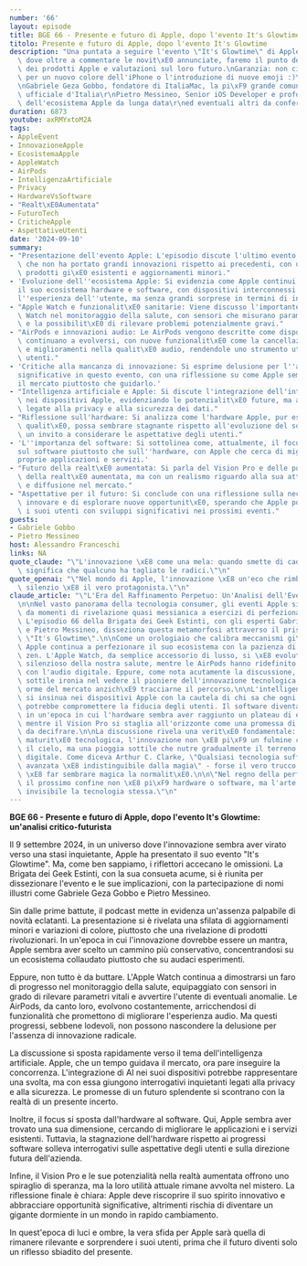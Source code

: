 ```yaml
---
number: '66'
layout: episode
title: BGE 66 - Presente e futuro di Apple, dopo l'evento It's Glowtime
titolo: Presente e futuro di Apple, dopo l'evento It's Glowtime
description: "Una puntata a seguire l'evento \"It's Glowtime\" di Apple del 9 Settembre,\
  \ dove oltre a commentare le novit\xE0 annunciate, faremo il punto della situazione\
  \ dei prodotti Apple e valutazioni sul loro futuro.\nGaranzia: non ci esalteremo\
  \ per un nuovo colore dell'iPhone o l'introduzione di nuove emoji :)\n\r\nPartecipano:\r\
  \nGabriele Geza Gobbo, fondatore di ItaliaMac, la pi\xF9 grande comunit\xE0 Apple\
  \ ufficiale d'Italia\r\nPietro Messineo, Senior iOS Developer e profondo conoscitore\
  \ dell'ecosistema Apple da lunga data\r\ned eventuali altri da confermare."
duration: 6873
youtube: axRMYxtoM2A
tags:
- AppleEvent
- InnovazioneApple
- EcosistemaApple
- AppleWatch
- AirPods
- IntelligenzaArtificiale
- Privacy
- HardwareVsSoftware
- "Realt\xE0Aumentata"
- FuturoTech
- CriticheApple
- AspettativeUtenti
date: '2024-09-10'
summary:
- "Presentazione dell'evento Apple: L'episodio discute l'ultimo evento Apple, sottolineando\
  \ che non ha portato grandi innovazioni rispetto ai precedenti, con un focus su\
  \ prodotti gi\xE0 esistenti e aggiornamenti minori."
- 'Evoluzione dell''ecosistema Apple: Si evidenzia come Apple continui a sviluppare
  il suo ecosistema hardware e software, con dispositivi interconnessi che migliorano
  l''esperienza dell''utente, ma senza grandi sorprese in termini di innovazione.'
- "Apple Watch e funzionalit\xE0 sanitarie: Viene discusso l'importante ruolo dell'Apple\
  \ Watch nel monitoraggio della salute, con sensori che misurano parametri vitali\
  \ e la possibilit\xE0 di rilevare problemi potenzialmente gravi."
- "AirPods e innovazioni audio: Le AirPods vengono descritte come dispositivi che\
  \ continuano a evolversi, con nuove funzionalit\xE0 come la cancellazione del rumore\
  \ e miglioramenti nella qualit\xE0 audio, rendendole uno strumento utile per gli\
  \ utenti."
- 'Critiche alla mancanza di innovazione: Si esprime delusione per l''assenza di innovazioni
  significative in questo evento, con una riflessione su come Apple sembri seguire
  il mercato piuttosto che guidarlo.'
- "Intelligenza artificiale e Apple: Si discute l'integrazione dell'intelligenza artificiale\
  \ nei dispositivi Apple, evidenziando le potenzialit\xE0 future, ma anche le sfide\
  \ legate alla privacy e alla sicurezza dei dati."
- "Riflessione sull'hardware: Si analizza come l'hardware Apple, pur essendo di alta\
  \ qualit\xE0, possa sembrare stagnante rispetto all'evoluzione del software, con\
  \ un invito a considerare le aspettative degli utenti."
- 'L''importanza del software: Si sottolinea come, attualmente, il focus si sia spostato
  sul software piuttosto che sull''hardware, con Apple che cerca di migliorare le
  proprie applicazioni e servizi.'
- "Futuro della realt\xE0 aumentata: Si parla del Vision Pro e delle potenzialit\xE0\
  \ della realt\xE0 aumentata, ma con un realismo riguardo alla sua attuale utilit\xE0\
  \ e diffusione nel mercato."
- "Aspettative per il futuro: Si conclude con una riflessione sulla necessit\xE0 di\
  \ innovare e di esplorare nuove opportunit\xE0, sperando che Apple possa sorprendere\
  \ i suoi utenti con sviluppi significativi nei prossimi eventi."
guests:
- Gabriele Gobbo
- Pietro Messineo
host: Alessandro Franceschi
links: NA
quote_claude: "\"L'innovazione \xE8 come una mela: quando smette di cadere dall'albero,\
  \ significa che qualcuno ha tagliato le radici.\"\n"
quote_openai: "\"Nel mondo di Apple, l'innovazione \xE8 un'eco che rimbalza, ma il\
  \ silenzio \xE8 il vero protagonista.\"\n"
claude_article: "\"L'Era del Raffinamento Perpetuo: Un'Analisi dell'Evento Apple 2024\"\
  \n\nNel vasto panorama della tecnologia consumer, gli eventi Apple si sono trasformati\
  \ da momenti di rivelazione quasi messianica a esercizi di perfezionamento incrementale.\
  \ L'episodio 66 della Brigata dei Geek Estinti, con gli esperti Gabriele Geza Gobbo\
  \ e Pietro Messineo, disseziona questa metamorfosi attraverso il prisma dell'evento\
  \ \"It's Glowtime\".\n\nCome un orologiaio che calibra meccanismi gi\xE0 precisi,\
  \ Apple continua a perfezionare il suo ecosistema con la pazienza di un artista\
  \ zen. L'Apple Watch, da semplice accessorio di lusso, si \xE8 evoluto in un guardiano\
  \ silenzioso della nostra salute, mentre le AirPods hanno ridefinito la nostra relazione\
  \ con l'audio digitale. Eppure, come nota acutamente la discussione, c'\xE8 una\
  \ sottile ironia nel vedere il pioniere dell'innovazione tecnologica seguire le\
  \ orme del mercato anzich\xE9 tracciarne il percorso.\n\nL'intelligenza artificiale\
  \ si insinua nei dispositivi Apple con la cautela di chi sa che ogni passo falso\
  \ potrebbe compromettere la fiducia degli utenti. Il software diventa protagonista\
  \ in un'epoca in cui l'hardware sembra aver raggiunto un plateau di eccellenza,\
  \ mentre il Vision Pro si staglia all'orizzonte come una promessa di futuro ancora\
  \ da decifrare.\n\nLa discussione rivela una verit\xE0 fondamentale: nell'era della\
  \ maturit\xE0 tecnologica, l'innovazione non \xE8 pi\xF9 un fulmine che squarcia\
  \ il cielo, ma una pioggia sottile che nutre gradualmente il terreno dell'evoluzione\
  \ digitale. Come diceva Arthur C. Clarke, \"Qualsiasi tecnologia sufficientemente\
  \ avanzata \xE8 indistinguibile dalla magia\" - forse il vero trucco di Apple oggi\
  \ \xE8 far sembrare magica la normalit\xE0.\n\n\"Nel regno della perfezione tecnica,\
  \ il prossimo confine non \xE8 pi\xF9 hardware o software, ma l'arte di rendere\
  \ invisibile la tecnologia stessa.\"\n"
---
```

**BGE 66 - Presente e futuro di Apple, dopo l'evento It's Glowtime: un'analisi critico-futurista**

Il 9 settembre 2024, in un universo dove l'innovazione sembra aver virato verso una stasi inquietante, Apple ha presentato il suo evento "It's Glowtime". Ma, come ben sappiamo, i riflettori accecano le omissioni. La Brigata dei Geek Estinti, con la sua consueta acume, si è riunita per dissezionare l'evento e le sue implicazioni, con la partecipazione di nomi illustri come Gabriele Geza Gobbo e Pietro Messineo.

Sin dalle prime battute, il podcast mette in evidenza un'assenza palpabile di novità eclatanti. La presentazione si è rivelata una sfilata di aggiornamenti minori e variazioni di colore, piuttosto che una rivelazione di prodotti rivoluzionari. In un'epoca in cui l'innovazione dovrebbe essere un mantra, Apple sembra aver scelto un cammino più conservativo, concentrandosi su un ecosistema collaudato piuttosto che su audaci esperimenti.

Eppure, non tutto è da buttare. L'Apple Watch continua a dimostrarsi un faro di progresso nel monitoraggio della salute, equipaggiato con sensori in grado di rilevare parametri vitali e avvertire l'utente di eventuali anomalie. Le AirPods, da canto loro, evolvono costantemente, arricchendosi di funzionalità che promettono di migliorare l'esperienza audio. Ma questi progressi, sebbene lodevoli, non possono nascondere la delusione per l'assenza di innovazione radicale.

La discussione si sposta rapidamente verso il tema dell'intelligenza artificiale. Apple, che un tempo guidava il mercato, ora pare inseguire la concorrenza. L'integrazione di AI nei suoi dispositivi potrebbe rappresentare una svolta, ma con essa giungono interrogativi inquietanti legati alla privacy e alla sicurezza. Le promesse di un futuro splendente si scontrano con la realtà di un presente incerto.

Inoltre, il focus si sposta dall'hardware al software. Qui, Apple sembra aver trovato una sua dimensione, cercando di migliorare le applicazioni e i servizi esistenti. Tuttavia, la stagnazione dell'hardware rispetto ai progressi software solleva interrogativi sulle aspettative degli utenti e sulla direzione futura dell'azienda.

Infine, il Vision Pro e le sue potenzialità nella realtà aumentata offrono uno spiraglio di speranza, ma la loro utilità attuale rimane avvolta nel mistero. La riflessione finale è chiara: Apple deve riscoprire il suo spirito innovativo e abbracciare opportunità significative, altrimenti rischia di diventare un gigante dormiente in un mondo in rapido cambiamento.

In quest'epoca di luci e ombre, la vera sfida per Apple sarà quella di rimanere rilevante e sorprendere i suoi utenti, prima che il futuro diventi solo un riflesso sbiadito del presente.
